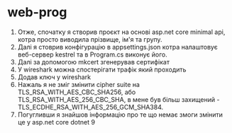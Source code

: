 # web-prog

1. Отже, спочатку я створив проєкт на основі asp.net core minimal api, котра просто виводила прізвище, ім'я та групу. 
2. Далі я стоврив конфігурацію в appsettings.json котра налаштовує веб-сервер kestrel та в Program.cs виконує його.
[](./images/appsettings.jpg)
3. Далі за допомогою mkcert згенерував сертифікат
[](./images/certificate.jpg)
4. У wireshark можна спостерігати трафік який проходить 
[](./images/tls_trafic.jpg)
5. Додав ключ у wireshark
[](./images/key.jpg)
6. Нажаль я не зміг змінити cipher suite на TLS_RSA_WITH_AES_CBC_SHA256, або TLS_RSA_WITH_AES_256_CBC_SHA, в мене був більш захищений - TLS_ECDHE_RSA_WITH_AES_256_GCM_SHA384.
[](./images/cipher_suite.jpg)
7. Погугливши я знайшов інформацію про те що немає змоги змінити це у asp.net core dotnet 9